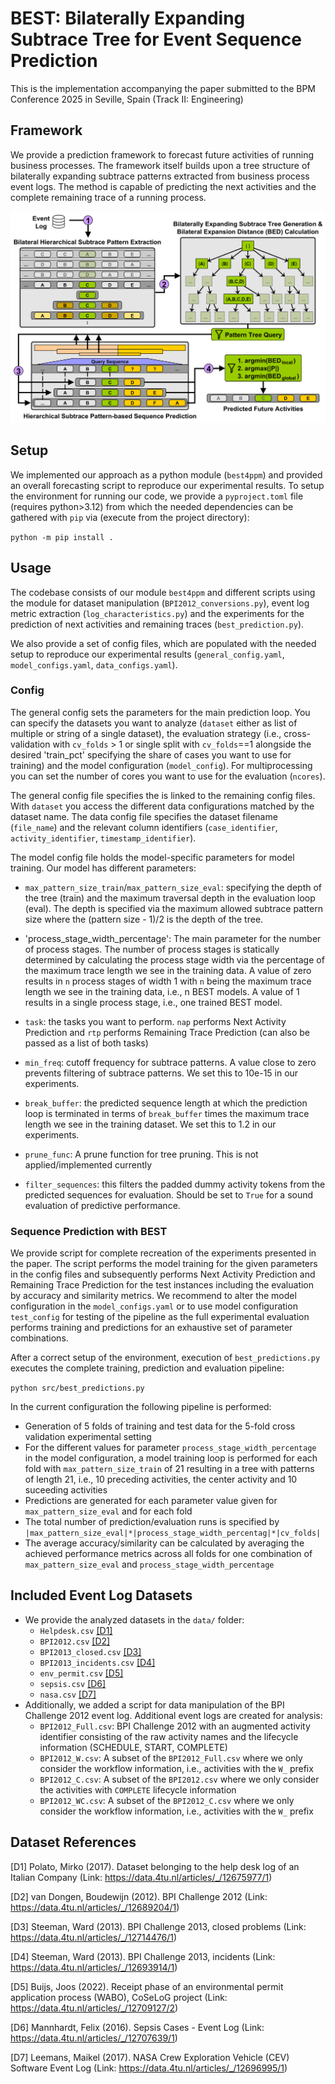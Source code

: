 # BEST: Bilaterally Expanding Subtrace Tree for Event Sequence Prediction

This is the implementation accompanying the paper submitted to the BPM Conference 2025 in Seville, Spain (Track II: Engineering)

## Framework

We provide a prediction framework to forecast future activities of running business processes. The framework itself builds upon a tree structure of bilaterally expanding subtrace patterns extracted from business process event logs. The method is capable of predicting the next activities and the complete remaining trace of a running process.

![BEST framework](img/best.png)

## Setup

We implemented our approach as a python module (`best4ppm`) and provided an overall forecasting script to reproduce our experimental results.
To setup the environment for running our code, we provide a `pyproject.toml` file (requires python>3.12) from which the needed dependencies can be gathered with `pip` via (execute from the project directory):

`python -m pip install .`

## Usage

The codebase consists of our module `best4ppm` and different scripts using the module for dataset manipulation (`BPI2012_conversions.py`), event log metric extraction (`log_characteristics.py`) and the experiments for the prediction of next activities and remaining traces (`best_prediction.py`).

We also provide a set of config files, which are populated with the needed setup to reproduce our experimental results (`general_config.yaml`, `model_configs.yaml`, `data_configs.yaml`).

### Config

The general config sets the parameters for the main prediction loop. You can specify the datasets you want to analyze (`dataset` either as list of multiple or string of a single dataset), the evaluation strategy (i.e., cross-validation with `cv_folds` > 1 or single split with `cv_folds`==1 alongside the desired 'train_pct' specifying the share of cases you want to use for training) and the model configuration (`model_config`). For multiprocessing you can set the number of cores you want to use for the evaluation (`ncores`).

The general config file specifies the is linked to the remaining config files. With `dataset` you access the different data configurations matched by the dataset name. The data config file specifies the dataset filename (`file_name`) and the relevant column identifiers (`case_identifier`, `activity_identifier`, `timestamp_identifier`).

The model config file holds the model-specific parameters for model training. Our model has different parameters: 

- `max_pattern_size_train`/`max_pattern_size_eval`: specifying the depth of the tree (train) and the maximum traversal depth in the evaluation loop (eval). The depth is specified via the maximum allowed subtrace pattern size where the (pattern size - 1)/2 is the depth of the tree.

- 'process_stage_width_percentage': The main parameter for the number of process stages. The number of process stages is statically determined by calculating the process stage width via the percentage of the maximum trace length we see in the training data. A value of zero results in `n` process stages of width 1 with `n` being the maximum trace length we see in the training data, i.e., n BEST models. A value of 1 results in a single process stage, i.e., one trained BEST model.

- `task`: the tasks you want to perform. `nap` performs Next Activity Prediction and `rtp` performs Remaining Trace Prediction (can also be passed as a list of both tasks)

- `min_freq`: cutoff frequency for subtrace patterns. A value close to zero prevents filtering of subtrace patterns. We set this to 10e-15 in our experiments.

- `break_buffer`: the predicted sequence length at which the prediction loop is terminated in terms of `break_buffer` times the maximum trace length we see in the training dataset. We set this to 1.2 in our experiments.

- `prune_func`: A prune function for tree pruning. This is not applied/implemented currently

- `filter_sequences`: this filters the padded dummy activity tokens from the predicted sequences for evaluation. Should be set to `True` for a sound evaluation of predictive performance.

### Sequence Prediction with BEST

We provide script for complete recreation of the experiments presented in the paper. The script performs the model training for the given parameters in the config files and subsequently performs Next Activity Prediction and Remaining Trace Prediction for the test instances including the evaluation by accuracy and similarity metrics. We recommend to alter the model configuration in the `model_configs.yaml` or to use model configuration `test_config` for testing of the pipeline as the full experimental evaluation performs training and predictions for an exhaustive set of parameter combinations.

After a correct setup of the environment, execution of `best_predictions.py` executes the complete training, prediction and evaluation pipeline:

`python src/best_predictions.py`

In the current configuration the following pipeline is performed:

- Generation of 5 folds of training and test data for the 5-fold cross validation experimental setting
- For the different values for parameter `process_stage_width_percentage` in the model configuration, a model training loop is performed for each fold with `max_pattern_size_train` of 21 resulting in a tree with patterns of length 21, i.e., 10 preceding activities, the center activity and 10 suceeding activities
- Predictions are generated for each parameter value given for `max_pattern_size_eval` and for each fold
- The total number of prediction/evaluation runs is specified by `|max_pattern_size_eval|*|process_stage_width_percentag|*|cv_folds|`
- The average accuracy/similarity can be calculated by averaging the achieved performance metrics across all folds for one combination of `max_pattern_size_eval` and `process_stage_width_percentage`

## Included Event Log Datasets

- We provide the analyzed datasets in the `data/` folder:
	- `Helpdesk.csv` [[D1]](#D1)
	- `BPI2012.csv` [[D2]](#D2) 
	- `BPI2013_closed.csv` [[D3]](#D3)
	- `BPI2013_incidents.csv` [[D4]](#D4)
	- `env_permit.csv` [[D5]](#D5)
	- `sepsis.csv` [[D6]](#D6)
	- `nasa.csv` [[D7]](#D7)
- Additionally, we added a script for data manipulation of the BPI Challenge 2012 event log. Additional event logs are created for analysis:
	- `BPI2012_Full.csv`: BPI Challenge 2012 with an augmented activity identifier consisting of the raw activity names and the lifecycle information (SCHEDULE, START, COMPLETE)
	- `BPI2012_W.csv`: A subset of the `BPI2012_Full.csv` where we only consider the workflow information, i.e., activities with the `W_` prefix
	- `BPI2012_C.csv`: A subset of the `BPI2012.csv` where we only consider the activities with `COMPLETE` lifecycle information
	- `BPI2012_WC.csv`: A subset of the `BPI2012_C.csv` where we only consider the workflow information, i.e., activities with the `W_` prefix

## Dataset References

<a id="D1">[D1]</a> Polato, Mirko (2017). Dataset belonging to the help desk log of an Italian Company (Link: <https://data.4tu.nl/articles/_/12675977/1>)

<a id="D2">[D2]</a> van Dongen,  Boudewijn (2012). BPI Challenge 2012 (Link: <https://data.4tu.nl/articles/_/12689204/1>)

<a id="D3">[D3]</a> Steeman, Ward (2013). BPI Challenge 2013, closed problems (Link: <https://data.4tu.nl/articles/_/12714476/1>)

<a id="D4">[D4]</a> Steeman, Ward (2013). BPI Challenge 2013, incidents  (Link: <https://data.4tu.nl/articles/_/12693914/1>)

<a id="D5">[D5]</a> Buijs, Joos (2022). Receipt phase of an environmental permit application process (WABO),  CoSeLoG project (Link: <https://data.4tu.nl/articles/_/12709127/2>)

<a id="D6">[D6]</a> Mannhardt,  Felix (2016). Sepsis Cases - Event Log (Link: <https://data.4tu.nl/articles/_/12707639/1>)

<a id="D7">[D7]</a> Leemans,  Maikel (2017). NASA Crew Exploration Vehicle (CEV) Software Event Log (Link: <https://data.4tu.nl/articles/_/12696995/1>)